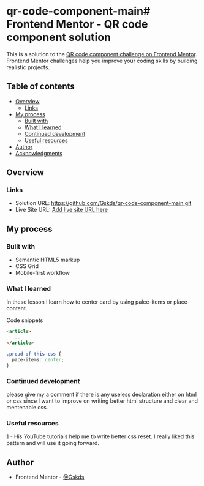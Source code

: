 # qr-code-component-main# Frontend Mentor - QR code component solution

This is a solution to the [QR code component challenge on Frontend Mentor](https://www.frontendmentor.io/challenges/qr-code-component-iux_sIO_H). Frontend Mentor challenges help you improve your coding skills by building realistic projects. 

## Table of contents

- [Overview](#overview)
  - [Links](#links)
- [My process](#my-process)
  - [Built with](#built-with)
  - [What I learned](#what-i-learned)
  - [Continued development](#continued-development)
  - [Useful resources](#useful-resources)
- [Author](#author)
- [Acknowledgments](#acknowledgments)


## Overview

### Links

- Solution URL: https://github.com/Gskds/qr-code-component-main.git
- Live Site URL: [Add live site URL here](https://your-live-site-url.com)

## My process

### Built with

- Semantic HTML5 markup
- CSS Grid
- Mobile-first workflow

### What I learned

In these lesson I learn how to center card by using palce-items or place-content.

Code snippets

```html
<article>
  ...
</article>
```
```css
.proud-of-this-css {
  pace-items: center;
}
```

### Continued development

please give my a comment if there is any useless declaration either on html or css since I want to improve on writing better html structure and clear and mentenable css.


### Useful resources

[1](https://youtube.com/@KevinPowell) - His YouTube tutorials help me to write better css reset. I really liked this pattern and will use it going forward.

## Author

- Frontend Mentor - [@Gskds](https://www.frontendmentor.io/profile/Gskds)
